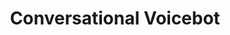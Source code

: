 ---
############################ Banner ##################################
custom_title_enabled: true
custom_title_value: "Web3 Services"
layout : "web3"
title: "Conversational Voicebot"
description: "AI conversational voice bots in healthcare for patient engagement. Voice assistance in hospitals to help doctors save time and improvise the patient experience."
keywords : [voicebots,conversational voicebots,custom built software for healthcare,voice assistance,healthcare conversational voicebots for hospitals]
       ############################ OG tags #################################
locale: "en_US"
type: "website"
ogtitle: "Healthcare Conversational Voicebot for Hospitals" 
ogdescription: "AI conversational voice bots in healthcare for patient engagement. Voice assistance in hospitals to help doctors save time and improvise the patient experience."   
link: "https://www.spritle.com/products/voicebot/"
site_name: "Spritle Software"
Ogimage: "https://www.spritle.com/images/voicebot/xAI-Query-Voicebot-for-Patients.png.pagespeed.ic._Eo2HDj5Em.webp" 
alt: "Conversational Voicebot" 

########################### Twitter #################################
twitter_card: "summary_large_image"
twitter_title: "Healthcare Conversational Voicebot for Hospitals"  
twitter_description: "AI conversational voice bots in healthcare for patient engagement. Voice assistance in hospitals to help doctors save time and improvise the patient experience."
twitter_site: "@spritlesoftware"
twitter_creater: "@spritlesoftware"
twitter_image: "https://www.spritle.com/images/voicebot/xAI-Query-Voicebot-for-Patients.png.pagespeed.ic._Eo2HDj5Em.webp" 
Islanding: true
custom_footer: "The rest of the world isn’t going to wait for you to keep up with the **ever-evolving future** so what’s stopping you?"
custom_button: true
formlink : "voicebot"
labels : "hi"
banner:
  enable : true
  title : "Web3, the future of the internet!"
  banner_heading:
  - "Web3, the future of the internet! "
  contents : "Spritle web3 developers work with clients to design user-focused, feature-rich, and safe web3 business apps. Adapting to emerging technical trends allows us to construct cutting-edge web3 business solutions and serve a variety of sectors."
  image: "images/voicebot/AI-powered-Conversational-Bot.gif"
  alt : "Conversational AI Voice Bots for Hospital Automation"

  button:
    enable: true
    button_label: "Airport Management?We are the ones"
    link: "contact"
collect_info:
  title: "Have a project in mind?"
  button_name: "Submit"
  link: "thankyouenquiry"
  details_textarea_title: "Have Somthing to say to us?*"
  form_name: "Project requirment"
  pagename: "Web3"

verticals:
  title : "Why choose us?"
  description : "Meet one of the Best Facility Management Companies for Airports."
  layout : "services"
  draft : false
  services:
  - name : "Maintenance management"
    color : "#F3FCFD"
    contents : "View service schedule tickets, Push notifications of tickets status,Calendar & list view of maintenance tasks."


  - name : "E-Services"
    color : "#FFFCF4"
    contents : "Raise tickets for your vehicle’s faults</br> Mobile app custom built with SDP, Easy Account Management & Customer Portal."

  - name : "Facility Management"
    color : "#FFF4F4"
    contents : "Customized mobile app, Automated Ticket generation with sensor inputs,Data migration to a new database  made easier."



############################## about us ################################
about_us:
  enable : true
  title : "Why Integrate with SDP?" 
  image : "images/voicebot/AI-powered-Voicebots.webp"
  alt: "Automated Appointment Booking using Conversational AI Bot"
  contents : ""
  bulletpoints:
    - "With SLAs, automation, and customizable workflows in place, every incident is handled quickly and efficiently."
    - "Assists in monitoring all natural disasters in order to prevent incidents and protect people and property from harm." 
    - "Asset inventory provides a better understanding of your assets and infrastructure."
    - "SDP’s Web interface is designed to be simple. Users can choose new services and track the status of those services."
    
  images:

section2:
  description: "asd ad asDA dASD"
  enable : true
  title : "**Take control of your assets digitally!**"
  image : "images/voicebot/AI-Voicebots-Flow-Diagram.gif"
  alt: "Workflow Diagram for Conversational AI Bots"
  contents : "You can see a significant increase in sales on your NFT (Non-fungible tokens) platform with our specially designed Web3 NFT marketplace that enables smart contract-based purchasing, selling digital assets, and trading of NFT-based items."
  

section3:
  enable : true
  title : "**Leading the way toward a more decentralized world**"
  image : "images/voicebot/AI-Query-Voicebot-for-Patients.webp"
  alt: "Query Management using Conversational AI Bots "
  contents : "We know how to create a decentralized platform for NFTs, bridges, DEX, metaverse, tokens, Dapps and finance (DeFi) by building business logic to manage blockchain nodes.
We design and create unique blockchain applications using Hyperledger, EVM, Solidity, Cosmos, or Substrate."
  

why_choose_us:
  enable : true
  title : "Why transform from web 2 to web 3?"
  content : ""
  image : "/images/screenshots/03.png" 
  list:
  - name : "The network takes control of information storage, causing issues regarding access and online privacy" 
    title : "Web2" 

  - name : "Centralized services, servers, and software"
    title : "Content Ownership"
     
      
  - name : "Provides a solution for this problem by enabling simultaneous data exchange at multiple locations"
    title : "Web3"

  - name : "Centralized services, servers, and software" 
    title : "Web2" 

  - name : "Centralized services, servers, and software"
    title : "Trust model"
     
      
  - name : " No central authority (i.e) decentralized servers"
    title : "Web3"

  - name : " Podcasts, social bookmarking, blogs, RSS feeds, and video websites" 
    title : "Web2" 

  - name : "Centralized services, servers, and software"
    title : "Application"
     
      
  - name : "dApps, virtual worlds, and 3D portals that are powered by AI and machine learning."
    title : "Web3" 
    


genomic:
  enable: true
  title: "StromX"
  image: "images/blockchain/stromx.png"
  alt: "Target Audience and Solution Partners "
  content: "StormX is a Blockchain and micro-task company that provides crypto cashback.
By utilizing the powers of blockchain technology, the company has been able to offer rewards.
In order to turn bitcoin cashbacks into cryptocurrency credit cards, Spritle assists StromX."

geosnapshot:
  enable: true
  title: "D’Atelier"
  image: "images/blockchain/datlier.jpg"
  alt: "Innovative Digital Healthcare Solutions Development "
  content: "A jewellery design firm called D'Atelier creates jewellery for clients on their specific requests. By developing an NFT marketplace where they may sell their unique creations as digital assets, Spritle assists them"


faq:
  question1: "Why is the Healthcare Conversational Voice bot for Hospitals needed?"
  answer1: "The reason why your hospital requires the Healthcare Conversational Voice bot is due to the simple task of reducing the burden of the nurses by dealing with calls & appointments by making the handling of patients even smoother. "
  question2: "How does the Healthcare Conversational Voice Bot for Hospitals handle the patients? "
  answer2: "The Healthcare conversational voice bots play a crucial role in patient management by making follow-up calls, pre, and post-surgery calls, check-up calls, and appointment calls. This greatly helps to reduce the stress on the medical staffs and improves remote monitoring."
  question3: "Why go for Spritle's Healthcare Conversational Voicebots for Hospitals?"
  answer3: "The Healthcare Conversational Voice Bot helps improve your hospital experience by automating the manual calling process, with seamless implementation of the bot into your existing system. You can reduce a significant percentage in your overall expense spent over manual support. Also, the patient's queries can be handled smoothly without causing any trouble for both the parties."


---